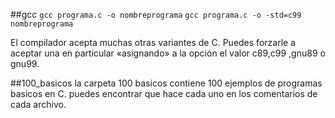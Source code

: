 ##gcc
`gcc programa.c -o nombreprograma`
`gcc programa.c -o -std=c99 nombreprograma`

El compilador acepta muchas otras variantes de C. Puedes forzarle a aceptar una en particular «asignando» a la opción el valor c89,c99 ,gnu89 o gnu99.

##100_basicos
la carpeta 100 basicos contiene 100 ejemplos de programas basicos en C.
puedes encontrar que hace cada uno en los comentarios de cada archivo.
